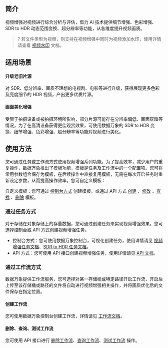 ## 简介

视频增强对视频进行综合分析与评估，借力 AI 技术提供细节增强、色彩增强、SDR to HDR 动态范围变换、超分辨率等功能，从各维度提升视频画质。

>? 若文件类型为视频，则支持在视频增强中同时为视频添加水印，使用详情请查看 [视频水印](https://cloud.tencent.com/document/product/460/46490#.E8.A7.86.E9.A2.91.E6.B0.B4.E5.8D.B0) 文档。
>

## 适用场景

#### 升级老旧片源

对 SDR、低分辨率、画质不理想的电视剧、电影等进行升级，获得展现更多色彩及亮度细节的 HDR 视频，产出更多优质片源。

#### 画面美化增强

受限于拍摄设备或被拍摄环境所影响，部分片源可能存在分辨率偏低、画面灰暗等情况，为了在高清设备获得更佳观赏效果，可使用数据万象的 SDR to HDR 变换、细节增强、色彩增强、超分辨率等功能对视频进行美化。


## 使用方法

您可通过任务或工作流方式使用视频增强系列功能。为了提高效率，减少用户的重复操作，数据万象推出了模板功能，模板是任务及工作流中的一个配置项。您可将常用参数组合保存为模板，在后续操作中直接复用模板，无需在每次开启任务时重新设定参数，从而提高操作效率。您可自定义模板：

自定义模板：您可通过 [控制台方式](https://cloud.tencent.com/document/product/460/46490) 创建模板，或通过 API 方式 [创建](https://cloud.tencent.com/document/product/460/77097) 、[修改](https://cloud.tencent.com/document/product/460/77152) 、[查找](https://cloud.tencent.com/document/product/460/47001) 、[删除](https://cloud.tencent.com/document/product/460/47000) 模板。


### 通过任务方式

对于存储在对象存储上的存量数据，您可通过创建任务来实现视频增强效果。您可选择控制台或 API 方式创建视频增强任务。

- 控制台方式：您可使用数据万象控制台，可视化创建任务，使用详情请见 [视频增强任务文档](https://cloud.tencent.com/document/product/460/46489#.E5.88.9B.E5.BB.BA.E8.A7.86.E9.A2.91.E5.A2.9E.E5.BC.BA.E4.BB.BB.E5.8A.A1)、[SDR to HDR 任务文档](https://cloud.tencent.com/document/product/460/46489#.E5.88.9B.E5.BB.BA-sdr-to-hdr-.E4.BB.BB.E5.8A.A1)。
- API 方式：您可使用 API 接口创建视频增强任务，使用详情请见 [API 文档](https://cloud.tencent.com/document/product/460/76916)。


### 通过工作流方式

数据万象提供工作流服务，您可选择对某一存储桶或特定路径开启工作流，开启后上传至该存储桶或路径的文件将自动进行视频增强相关操作，并将画质优化后的文件保存在指定位置。

#### 创建工作流

您可使用数据万象控制台创建工作流，详情请见 [工作流文档](https://cloud.tencent.com/document/product/460/46488#.E5.88.9B.E5.BB.BA.E5.B7.A5.E4.BD.9C.E6.B5.81)。

#### 删除、查询、测试工作流

您可使用 API 接口进行 [删除工作流](https://cloud.tencent.com/document/product/460/45947)、[查询工作流](https://cloud.tencent.com/document/product/460/76857)、[测试工作流](https://cloud.tencent.com/document/product/460/76864) 操作。
